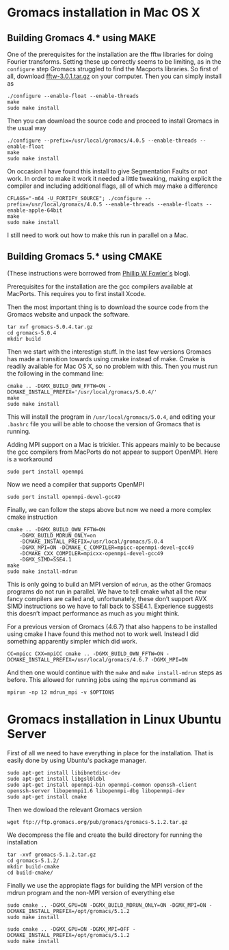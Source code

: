 # Gromacs installation in Mac OS X

## Building Gromacs 4.* using MAKE
One of the prerequisites for the installation are the fftw libraries for
doing Fourier transforms. Setting these up correctly seems to be limiting, 
as in the `configure` step Gromacs struggled to find the Macports libraries.
So first of all, download 
[fftw-3.0.1.tar.gz](ftp://ftp.gromacs.org/pub/prerequisite_software/fftw-3.0.1.tar.gz) 
on your computer. Then you can simply install as

```
./configure --enable-float --enable-threads
make
sudo make install
```

Then you can download the source code and proceed to install Gromacs in the usual 
way

```
./configure --prefix=/usr/local/gromacs/4.0.5 --enable-threads --enable-float
make
sudo make install
```

On occasion I have found this install to give Segmentation Faults or not work. 
In order to make it work it needed a little tweaking, making explicit the compiler
and including additional flags, all of which may make a difference

```
CFLAGS="-m64 -U_FORTIFY_SOURCE"; ./configure --prefix=/usr/local/gromacs/4.0.5 --enable-threads --enable-floats --enable-apple-64bit
make
sudo make install
```

I still need to work out how to make this run in parallel on a Mac.

## Building Gromacs 5.* using CMAKE
(These instructions were borrowed from 
[Phillip W Fowler´s](http://philipwfowler.me/) blog).

Prerequisites for the installation are the gcc compilers available at MacPorts.
This requires you to first install Xcode.

Then the most important thing is to download the source code from the Gromacs 
website and unpack the software.

```
tar xvf gromacs-5.0.4.tar.gz
cd gromacs-5.0.4
mkdir build
```

Then we start with the interestign stuff. In the last few versions Gromacs
has made a transition towards using cmake instead of make. Cmake is readily 
available for Mac OS X, so no problem with this. Then you must run the following
in the command line:

```
cmake .. -DGMX_BUILD_OWN_FFTW=ON -DCMAKE_INSTALL_PREFIX='/usr/local/gromacs/5.0.4/'
make
sudo make install
```

This will install the program in `/usr/local/gromacs/5.0.4`, and editing your `.bashrc`
file you will be able to choose the version of Gromacs that is running.

Adding MPI support on a Mac is trickier. This appears mainly to be because the gcc 
compilers from MacPorts  do not appear to support OpenMPI. Here is a workaround 

```
sudo port install openmpi
```

Now we need a compiler that supports OpenMPI

```
sudo port install openmpi-devel-gcc49
```

Finally, we can follow the steps above but now we need a more complex cmake instruction

```
cmake .. -DGMX_BUILD_OWN_FFTW=ON
	-DGMX_BUILD_MDRUN_ONLY=on
	-DCMAKE_INSTALL_PREFIX=/usr/local/gromacs/5.0.4
	-DGMX_MPI=ON -DCMAKE_C_COMPILER=mpicc-openmpi-devel-gcc49
	-DCMAKE_CXX_COMPILER=mpicxx-openmpi-devel-gcc49
	-DGMX_SIMD=SSE4.1
make
sudo make install-mdrun
```

This is only going to build an MPI version of `mdrun`, as the other Gromacs programs do not
run in parallel. We have to tell cmake what all the new fancy compilers are called and, 
unfortunately, these don’t support AVX SIMD instructions so we have to fall back to SSE4.1. 
Experience suggests this doesn’t impact performance as much as you might think.

For a previous version of Gromacs (4.6.7) that also happens to be installed using cmake I have
found this method not to work well. Instead I did something apparently simpler which did work.

```
CC=mpicc CXX=mpiCC cmake .. -DGMX_BUILD_OWN_FFTW=ON -DCMAKE_INSTALL_PREFIX=/usr/local/gromacs/4.6.7 -DGMX_MPI=ON
```

And then one would continue with the `make` and `make install-mdrun` steps as before. This allowed 
for running jobs using the `mpirun` command as

```
mpirun -np 12 mdrun_mpi -v $OPTIONS
```


# Gromacs installation in Linux Ubuntu Server
First of all we need to have everything in place for the installation. That is easily done by 
using Ubuntu's package manager. 

```
sudo apt-get install libibnetdisc-dev
sudo apt-get install libgsl0ldbl
sudo apt-get install openmpi-bin openmpi-common openssh-client openssh-server libopenmpi1.6 libopenmpi-dbg libopenmpi-dev
sudo apt-get install cmake
```

Then we dowload the relevant Gromacs version


```
wget ftp://ftp.gromacs.org/pub/gromacs/gromacs-5.1.2.tar.gz
```

We decompress the file and create the build directory for running the installation

```
tar -xvf gromacs-5.1.2.tar.gz
cd gromacs-5.1.2/
mkdir build-cmake
cd build-cmake/
```

Finally we use the appropiate flags for building the MPI version of the mdrun program and the non-MPI 
version of everything else

```
sudo cmake .. -DGMX_GPU=ON -DGMX_BUILD_MDRUN_ONLY=ON -DGMX_MPI=ON -DCMAKE_INSTALL_PREFIX=/opt/gromacs/5.1.2
sudo make install

sudo cmake .. -DGMX_GPU=ON -DGMX_MPI=OFF -DCMAKE_INSTALL_PREFIX=/opt/gromacs/5.1.2
sudo make install
```
